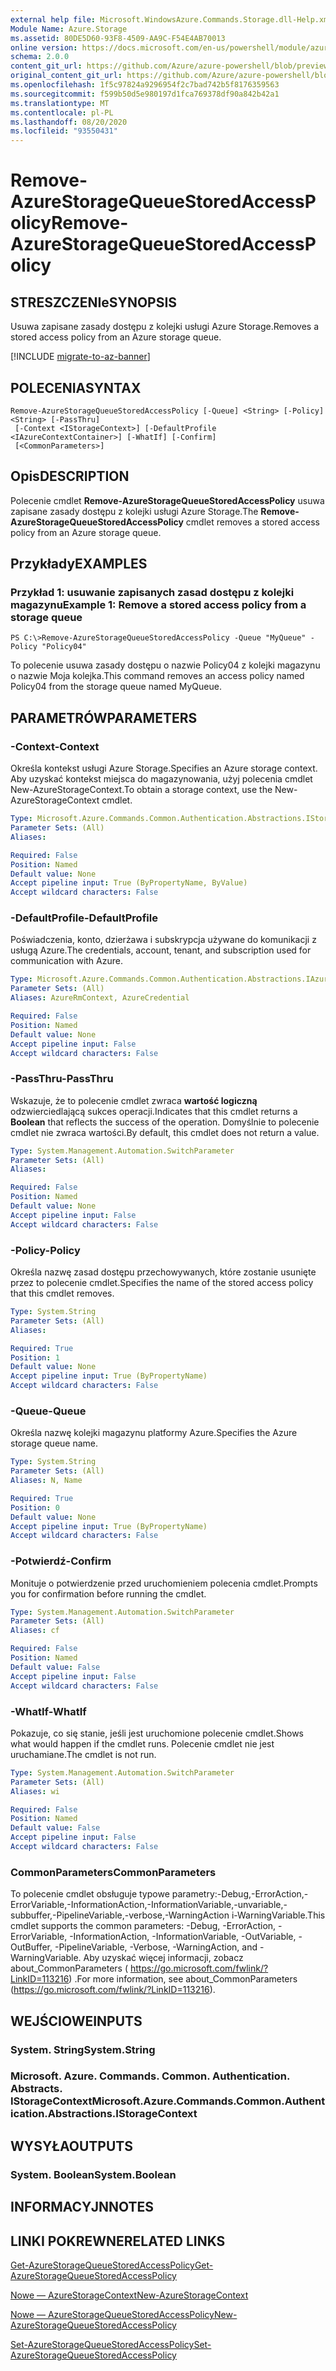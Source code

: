 ```yaml
---
external help file: Microsoft.WindowsAzure.Commands.Storage.dll-Help.xml
Module Name: Azure.Storage
ms.assetid: 80DE5D60-93F8-4509-AA9C-F54E4AB70013
online version: https://docs.microsoft.com/en-us/powershell/module/azure.storage/remove-azurestoragequeuestoredaccesspolicy
schema: 2.0.0
content_git_url: https://github.com/Azure/azure-powershell/blob/preview/src/Storage/Commands.Storage/help/Remove-AzureStorageQueueStoredAccessPolicy.md
original_content_git_url: https://github.com/Azure/azure-powershell/blob/preview/src/Storage/Commands.Storage/help/Remove-AzureStorageQueueStoredAccessPolicy.md
ms.openlocfilehash: 1f5c97824a9296954f2c7bad742b5f8176359563
ms.sourcegitcommit: f599b50d5e980197d1fca769378df90a842b42a1
ms.translationtype: MT
ms.contentlocale: pl-PL
ms.lasthandoff: 08/20/2020
ms.locfileid: "93550431"
---
```

# <span data-ttu-id="62340-101">Remove-AzureStorageQueueStoredAccessPolicy</span><span class="sxs-lookup"><span data-stu-id="62340-101">Remove-AzureStorageQueueStoredAccessPolicy</span></span>

## <span data-ttu-id="62340-102">STRESZCZENIe</span><span class="sxs-lookup"><span data-stu-id="62340-102">SYNOPSIS</span></span>
<span data-ttu-id="62340-103">Usuwa zapisane zasady dostępu z kolejki usługi Azure Storage.</span><span class="sxs-lookup"><span data-stu-id="62340-103">Removes a stored access policy from an Azure storage queue.</span></span>

[!INCLUDE [migrate-to-az-banner](../../includes/migrate-to-az-banner.md)]

## <span data-ttu-id="62340-104">POLECENIA</span><span class="sxs-lookup"><span data-stu-id="62340-104">SYNTAX</span></span>

```
Remove-AzureStorageQueueStoredAccessPolicy [-Queue] <String> [-Policy] <String> [-PassThru]
 [-Context <IStorageContext>] [-DefaultProfile <IAzureContextContainer>] [-WhatIf] [-Confirm]
 [<CommonParameters>]
```

## <span data-ttu-id="62340-105">Opis</span><span class="sxs-lookup"><span data-stu-id="62340-105">DESCRIPTION</span></span>
<span data-ttu-id="62340-106">Polecenie cmdlet **Remove-AzureStorageQueueStoredAccessPolicy** usuwa zapisane zasady dostępu z kolejki usługi Azure Storage.</span><span class="sxs-lookup"><span data-stu-id="62340-106">The **Remove-AzureStorageQueueStoredAccessPolicy** cmdlet removes a stored access policy from an Azure storage queue.</span></span>

## <span data-ttu-id="62340-107">Przykłady</span><span class="sxs-lookup"><span data-stu-id="62340-107">EXAMPLES</span></span>

### <span data-ttu-id="62340-108">Przykład 1: usuwanie zapisanych zasad dostępu z kolejki magazynu</span><span class="sxs-lookup"><span data-stu-id="62340-108">Example 1: Remove a stored access policy from a storage queue</span></span>
```
PS C:\>Remove-AzureStorageQueueStoredAccessPolicy -Queue "MyQueue" -Policy "Policy04"
```

<span data-ttu-id="62340-109">To polecenie usuwa zasady dostępu o nazwie Policy04 z kolejki magazynu o nazwie Moja kolejka.</span><span class="sxs-lookup"><span data-stu-id="62340-109">This command removes an access policy named Policy04 from the storage queue named MyQueue.</span></span>

## <span data-ttu-id="62340-110">PARAMETRÓW</span><span class="sxs-lookup"><span data-stu-id="62340-110">PARAMETERS</span></span>

### <span data-ttu-id="62340-111">-Context</span><span class="sxs-lookup"><span data-stu-id="62340-111">-Context</span></span>
<span data-ttu-id="62340-112">Określa kontekst usługi Azure Storage.</span><span class="sxs-lookup"><span data-stu-id="62340-112">Specifies an Azure storage context.</span></span>
<span data-ttu-id="62340-113">Aby uzyskać kontekst miejsca do magazynowania, użyj polecenia cmdlet New-AzureStorageContext.</span><span class="sxs-lookup"><span data-stu-id="62340-113">To obtain a storage context, use the New-AzureStorageContext cmdlet.</span></span>

```yaml
Type: Microsoft.Azure.Commands.Common.Authentication.Abstractions.IStorageContext
Parameter Sets: (All)
Aliases:

Required: False
Position: Named
Default value: None
Accept pipeline input: True (ByPropertyName, ByValue)
Accept wildcard characters: False
```

### <span data-ttu-id="62340-114">-DefaultProfile</span><span class="sxs-lookup"><span data-stu-id="62340-114">-DefaultProfile</span></span>
<span data-ttu-id="62340-115">Poświadczenia, konto, dzierżawa i subskrypcja używane do komunikacji z usługą Azure.</span><span class="sxs-lookup"><span data-stu-id="62340-115">The credentials, account, tenant, and subscription used for communication with Azure.</span></span>

```yaml
Type: Microsoft.Azure.Commands.Common.Authentication.Abstractions.IAzureContextContainer
Parameter Sets: (All)
Aliases: AzureRmContext, AzureCredential

Required: False
Position: Named
Default value: None
Accept pipeline input: False
Accept wildcard characters: False
```

### <span data-ttu-id="62340-116">-PassThru</span><span class="sxs-lookup"><span data-stu-id="62340-116">-PassThru</span></span>
<span data-ttu-id="62340-117">Wskazuje, że to polecenie cmdlet zwraca **wartość logiczną** odzwierciedlającą sukces operacji.</span><span class="sxs-lookup"><span data-stu-id="62340-117">Indicates that this cmdlet returns a **Boolean** that reflects the success of the operation.</span></span>
<span data-ttu-id="62340-118">Domyślnie to polecenie cmdlet nie zwraca wartości.</span><span class="sxs-lookup"><span data-stu-id="62340-118">By default, this cmdlet does not return a value.</span></span>

```yaml
Type: System.Management.Automation.SwitchParameter
Parameter Sets: (All)
Aliases:

Required: False
Position: Named
Default value: None
Accept pipeline input: False
Accept wildcard characters: False
```

### <span data-ttu-id="62340-119">-Policy</span><span class="sxs-lookup"><span data-stu-id="62340-119">-Policy</span></span>
<span data-ttu-id="62340-120">Określa nazwę zasad dostępu przechowywanych, które zostanie usunięte przez to polecenie cmdlet.</span><span class="sxs-lookup"><span data-stu-id="62340-120">Specifies the name of the stored access policy that this cmdlet removes.</span></span>

```yaml
Type: System.String
Parameter Sets: (All)
Aliases:

Required: True
Position: 1
Default value: None
Accept pipeline input: True (ByPropertyName)
Accept wildcard characters: False
```

### <span data-ttu-id="62340-121">-Queue</span><span class="sxs-lookup"><span data-stu-id="62340-121">-Queue</span></span>
<span data-ttu-id="62340-122">Określa nazwę kolejki magazynu platformy Azure.</span><span class="sxs-lookup"><span data-stu-id="62340-122">Specifies the Azure storage queue name.</span></span>

```yaml
Type: System.String
Parameter Sets: (All)
Aliases: N, Name

Required: True
Position: 0
Default value: None
Accept pipeline input: True (ByPropertyName)
Accept wildcard characters: False
```

### <span data-ttu-id="62340-123">-Potwierdź</span><span class="sxs-lookup"><span data-stu-id="62340-123">-Confirm</span></span>
<span data-ttu-id="62340-124">Monituje o potwierdzenie przed uruchomieniem polecenia cmdlet.</span><span class="sxs-lookup"><span data-stu-id="62340-124">Prompts you for confirmation before running the cmdlet.</span></span>

```yaml
Type: System.Management.Automation.SwitchParameter
Parameter Sets: (All)
Aliases: cf

Required: False
Position: Named
Default value: False
Accept pipeline input: False
Accept wildcard characters: False
```

### <span data-ttu-id="62340-125">-WhatIf</span><span class="sxs-lookup"><span data-stu-id="62340-125">-WhatIf</span></span>
<span data-ttu-id="62340-126">Pokazuje, co się stanie, jeśli jest uruchomione polecenie cmdlet.</span><span class="sxs-lookup"><span data-stu-id="62340-126">Shows what would happen if the cmdlet runs.</span></span>
<span data-ttu-id="62340-127">Polecenie cmdlet nie jest uruchamiane.</span><span class="sxs-lookup"><span data-stu-id="62340-127">The cmdlet is not run.</span></span>

```yaml
Type: System.Management.Automation.SwitchParameter
Parameter Sets: (All)
Aliases: wi

Required: False
Position: Named
Default value: False
Accept pipeline input: False
Accept wildcard characters: False
```

### <span data-ttu-id="62340-128">CommonParameters</span><span class="sxs-lookup"><span data-stu-id="62340-128">CommonParameters</span></span>
<span data-ttu-id="62340-129">To polecenie cmdlet obsługuje typowe parametry:-Debug,-ErrorAction,-ErrorVariable,-InformationAction,-InformationVariable,-unvariable,-subbuffer,-PipelineVariable,-verbose,-WarningAction i-WarningVariable.</span><span class="sxs-lookup"><span data-stu-id="62340-129">This cmdlet supports the common parameters: -Debug, -ErrorAction, -ErrorVariable, -InformationAction, -InformationVariable, -OutVariable, -OutBuffer, -PipelineVariable, -Verbose, -WarningAction, and -WarningVariable.</span></span> <span data-ttu-id="62340-130">Aby uzyskać więcej informacji, zobacz about_CommonParameters ( https://go.microsoft.com/fwlink/?LinkID=113216) .</span><span class="sxs-lookup"><span data-stu-id="62340-130">For more information, see about_CommonParameters (https://go.microsoft.com/fwlink/?LinkID=113216).</span></span>

## <span data-ttu-id="62340-131">WEJŚCIOWE</span><span class="sxs-lookup"><span data-stu-id="62340-131">INPUTS</span></span>

### <span data-ttu-id="62340-132">System. String</span><span class="sxs-lookup"><span data-stu-id="62340-132">System.String</span></span>

### <span data-ttu-id="62340-133">Microsoft. Azure. Commands. Common. Authentication. Abstracts. IStorageContext</span><span class="sxs-lookup"><span data-stu-id="62340-133">Microsoft.Azure.Commands.Common.Authentication.Abstractions.IStorageContext</span></span>

## <span data-ttu-id="62340-134">WYSYŁA</span><span class="sxs-lookup"><span data-stu-id="62340-134">OUTPUTS</span></span>

### <span data-ttu-id="62340-135">System. Boolean</span><span class="sxs-lookup"><span data-stu-id="62340-135">System.Boolean</span></span>

## <span data-ttu-id="62340-136">INFORMACYJN</span><span class="sxs-lookup"><span data-stu-id="62340-136">NOTES</span></span>

## <span data-ttu-id="62340-137">LINKI POKREWNE</span><span class="sxs-lookup"><span data-stu-id="62340-137">RELATED LINKS</span></span>

[<span data-ttu-id="62340-138">Get-AzureStorageQueueStoredAccessPolicy</span><span class="sxs-lookup"><span data-stu-id="62340-138">Get-AzureStorageQueueStoredAccessPolicy</span></span>](./Get-AzureStorageQueueStoredAccessPolicy.md)

[<span data-ttu-id="62340-139">Nowe — AzureStorageContext</span><span class="sxs-lookup"><span data-stu-id="62340-139">New-AzureStorageContext</span></span>](./New-AzureStorageContext.md)

[<span data-ttu-id="62340-140">Nowe — AzureStorageQueueStoredAccessPolicy</span><span class="sxs-lookup"><span data-stu-id="62340-140">New-AzureStorageQueueStoredAccessPolicy</span></span>](./New-AzureStorageQueueStoredAccessPolicy.md)

[<span data-ttu-id="62340-141">Set-AzureStorageQueueStoredAccessPolicy</span><span class="sxs-lookup"><span data-stu-id="62340-141">Set-AzureStorageQueueStoredAccessPolicy</span></span>](./Set-AzureStorageQueueStoredAccessPolicy.md)
